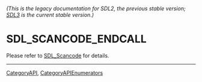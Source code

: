 ###### (This is the legacy documentation for SDL2, the previous stable version; [SDL3](https://wiki.libsdl.org/SDL3/) is the current stable version.)
# SDL_SCANCODE_ENDCALL

Please refer to [SDL_Scancode](SDL_Scancode) for details.

----
[CategoryAPI](CategoryAPI), [CategoryAPIEnumerators](CategoryAPIEnumerators)


